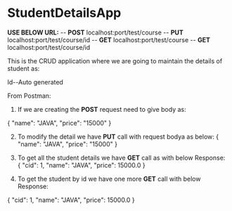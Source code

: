 # StudentDetailsApp

**USE BELOW URL:**
-- **POST** localhost:port/test/course
-- **PUT** localhost:port/test/course/id
-- **GET** localhost:port/test/course
-- **GET** localhost:port/test/course/id

This is the CRUD application where we are going to maintain the details of student as:

Id--Auto generated 

From Postman:
1) If we are creating the **POST** request need to give body as:

{
    "name": "JAVA",
    "price": "15000"
}

2) To modify the detail we have **PUT** call with request bodya as below:
{
    "name": "JAVA",
    "price": "15000"
}

3) To get all the student details we have **GET** call as with below Response:
{
        "cid": 1,
        "name": "JAVA",
        "price": 15000.0
}

4) To get the student by id we have one more **GET** call with below Response:

{
        "cid": 1,
        "name": "JAVA",
        "price": 15000.0
}




